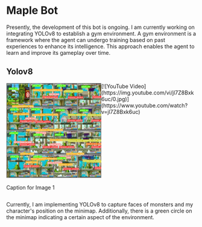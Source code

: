 # Maple Bot


Presently, the development of this bot is ongoing. I am currently working on integrating YOLOv8 to establish a gym environment. A gym environment is a framework where the agent can undergo training based on past experiences to enhance its intelligence. This approach enables the agent to learn and improve its gameplay over time.



## Yolov8 
<div style="display: flex; flex-direction: row;">
  <div style="width: 50%;">
    <img src="https://github.com/Whiteii/Maple_Bot/blob/main/gym-maple/position_minimap_detector/runs/detect/train/val_batch0_labels.jpg" alt="Image 1" width="350"/>
    <p>Caption for Image 1</p>
  </div>
  <div style="width: 50%;">
    [![YouTube Video](https://img.youtube.com/vi/jl7Z8Bxk6uc/0.jpg)](https://www.youtube.com/watch?v=jl7Z8Bxk6uc)
  </div>
</div>



Currently, I am implementing YOLOv8 to capture faces of monsters and my character's position on the minimap. Additionally, there is a green circle on the minimap indicating a certain aspect of the environment.






 
